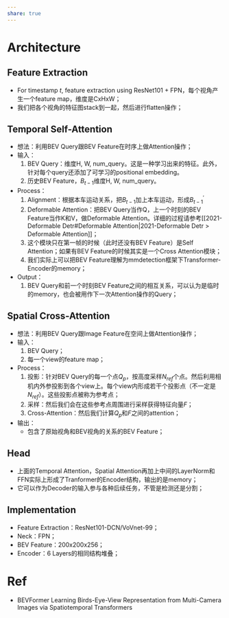 ```yaml
---
share: true
---
```


# Architecture

## Feature Extraction
- For timestamp $t$, feature extraction using ResNet101 + FPN，每个视角产生一个feature map，维度是CxHxW；
- 我们把各个视角的特征图stack到一起，然后进行flatten操作；

## Temporal Self-Attention
- 想法：利用BEV Query跟BEV Feature在时序上做Attention操作；
- 输入：
	1. BEV Query：维度H, W, num_query。这是一种学习出来的特征。此外，针对每个query还添加了可学习的positional embedding。
	2. 历史BEV Feature，$B_{t-1}$维度H, W, num_query。
- Process：
	1. Alignment：根据本车运动关系，把$B_{t-1}$加上本车运动，形成$B^{\prime}_{t-1}$
	2. Deformable Attention：把BEV Query当作Q，上一个时刻的BEV Feature当作K和V，做Deformable Attention。详细的过程请参考[[2021-Deformable Detr#Deformable Attention|2021-Deformable Detr > Deformable Attention]]；
	3. 这个模块只在第一帧的时候（此时还没有BEV Feature）是Self Attention；如果有BEV Feature的时候其实是一个Cross Attention模块；
	4. 我们实际上可以把BEV Feature理解为mmdetection框架下Transformer-Encoder的memory；
- Output：
	1. BEV Query和前一个时刻BEV Feature之间的相互关系，可以认为是临时的memory，也会被用作下一次Attention操作的Query；

## Spatial Cross-Attention
- 想法：利用BEV Query跟Image Feature在空间上做Attention操作；
- 输入：
	1. BEV Query；
	2. 每一个view的feature map；
- Process：
	1. 投影：针对BEV Query的每一个点$Q_p$，按高度采样$N_{ref}$个点。然后利用相机内外参投影到各个view上。每个view内形成若干个投影点（不一定是$N_{ref}$）。这些投影点被称为参考点；
	2. 采样：然后我们会在这些参考点周围进行采样获得特征向量$F$；
	3. Cross-Attention：然后我们计算$Q_p$和$F$之间的attention；
- 输出：
	- 包含了原始视角和BEV视角的关系的BEV Feature；

## Head
- 上面的Temporal Attention，Spatial Attention再加上中间的LayerNorm和FFN实际上形成了Tranformer的Encoder结构，输出的是memory；
- 它可以作为Decoder的输入参与各种后续任务，不管是检测还是分割；

## Implementation

- Feature Extraction：ResNet101-DCN/VoVnet-99；
- Neck：FPN；
- BEV Feature：200x200x256；
- Encoder：6 Layers的相同结构堆叠；

# Ref

- BEVFormer Learning Birds-Eye-View Representation from Multi-Camera Images via Spatiotemporal Transformers


